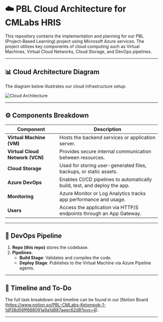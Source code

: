# ☁️ PBL Cloud Architecture for CMLabs HRIS

This repository contains the implementation and planning for our PBL (Project-Based Learning) project using Microsoft Azure services. The project utilizes key components of cloud computing such as Virtual Machines, Virtual Cloud Networks, Cloud Storage, and DevOps pipelines.

---

## 📊 Cloud Architecture Diagram

The diagram below illustrates our cloud infrastructure setup:

![Cloud Architecture](./cloud-architectre.png)

---

## ⚙️ Components Breakdown

| Component | Description |
|----------|-------------|
| **Virtual Machine (VM)** | Hosts the backend services or application server. |
| **Virtual Cloud Network (VCN)** | Provides secure internal communication between resources. |
| **Cloud Storage** | Used for storing user-generated files, backups, or static assets. |
| **Azure DevOps** | Enables CI/CD pipelines to automatically build, test, and deploy the app. |
| **Monitoring** | Azure Monitor or Log Analytics tracks app performance and usage. |
| **Users** | Access the application via HTTP/S endpoints through an App Gateway. |

---

## 🚀 DevOps Pipeline

1. **Repo (this repo)** stores the codebase.
2. **Pipelines**:
   - **Build Stage**: Validates and compiles the code.
   - **Deploy Stage**: Publishes to the Virtual Machine via Azure Pipeline agents.

---

## 📅 Timeline and To-Do

The full task breakdown and timeline can be found in our [Notion Board (https://www.notion.so/PBL-CMLabs-Kelompok-1-1df38d56ff688091a9a1d887aeec62d8?pvs=4).

---

